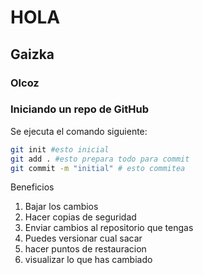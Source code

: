 # HOLA
## Gaizka
### Olcoz

### Iniciando un repo de GitHub 

Se ejecuta el comando siguiente:

```bash
git init #esto inicial 
git add . #esto prepara todo para commit 
git commit -m "initial" # esto commitea 
```

Beneficios 

1. Bajar los cambios
2. Hacer copias de seguridad
3. Enviar cambios al repositorio que tengas 
4. Puedes versionar cual sacar 
5. hacer puntos de restauracion
6. visualizar lo que has cambiado 